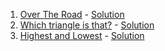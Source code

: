 1. [Over The Road](https://www.codewars.com/kata/5f0ed36164f2bc00283aed07) - [Solution](https://github.com/Koervege/codewars-solutions/blob/main/7-kyu/over-the-road/index.js)
1. [Which triangle is that?](https://www.codewars.com/kata/564d398e2ecf66cec00000a9) - [Solution](https://github.com/Koervege/codewars-solutions/blob/main/7-kyu/which-triangle/index.js)
1. [Highest and Lowest](https://www.codewars.com/kata/554b4ac871d6813a03000035) - [Solution](https://github.com/Koervege/codewars-solutions/blob/main/7-kyu/highest-and-lowest/index.js)